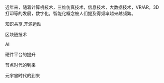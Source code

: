 近年来，随着计算机技术，三维仿真技术，信息技术，大数据技术，VR/AR，3D打印等的发展，数字化，智能化概念被人们提及得频率越来越频繁。

知识共享,开源运动

区块链技术

AI

硬件平台的提升

节点时代的到来

元宇宙时代的到来